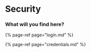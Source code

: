 # Security

### **What will you find here?**  

{% page-ref page="login.md" %}

{% page-ref page="credentials.md" %}

